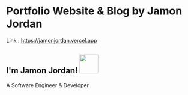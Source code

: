 # Portfolio Website & Blog by Jamon Jordan

Link : https://jamonjordan.vercel.app

<h2>I'm Jamon Jordan! <img src="https://media.giphy.com/media/S8kcDWOvua4l6lJ0Az/source.gif" width="50"></h2>
A Software Engineer & Developer
